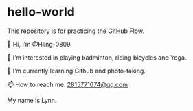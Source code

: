 # hello-world

This repository is for practicing the GitHub Flow.

👋 Hi, I’m @Hling-0809

👀 I’m interested in playing badminton, riding bicycles and Yoga.

🌱 I’m currently learning Github and photo-taking.

📫 How to reach me: 2815771674@qq.com

My name is Lynn.
